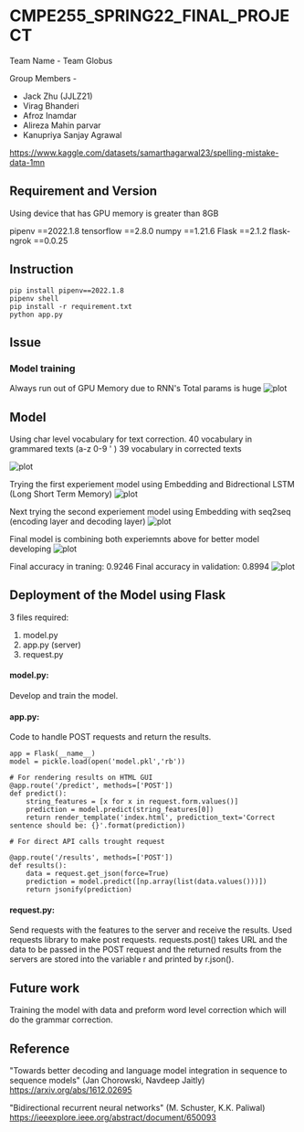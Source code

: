 # CMPE255_SPRING22_FINAL_PROJECT

Team Name - Team Globus

Group Members -

- Jack Zhu (JJLZ21)
- Virag Bhanderi
- Afroz Inamdar
- Alireza Mahin parvar
- Kanupriya Sanjay Agrawal

https://www.kaggle.com/datasets/samarthagarwal23/spelling-mistake-data-1mn

## Requirement and Version

Using device that has GPU memory is greater than 8GB

pipenv ==2022.1.8
tensorflow ==2.8.0
numpy ==1.21.6
Flask ==2.1.2
flask-ngrok ==0.0.25

## Instruction

```
pip install pipenv==2022.1.8
pipenv shell
pip install -r requirement.txt
python app.py
```

## Issue

### Model training

Always run out of GPU Memory due to RNN's Total params is huge
![plot](./picture/out_of_GPU_memory.png)

## Model

Using char level vocabulary for text correction.
40 vocabulary in grammared texts (a-z 0-9 ' )
39 vocabulary in corrected texts

![plot](/picture/vocabuary_graph.png)

Trying the first experiement model using Embedding and Bidrectional LSTM (Long Short Term Memory)
![plot](\picture\bid_rnn_model.png)

Next trying the second experiement model using Embedding with seq2seq (encoding layer and decoding layer)
![plot](./picture/emb_lstm_seq2seq_model.png)

Final model is combining both experiemnts above for better model developing
![plot](./picture/bid_and_emb_seq2seq_model.png)

Final accuracy in traning: 0.9246
Final accuracy in validation: 0.8994
![plot](./picture/test_dataset_evaluation.png)


## Deployment of the Model using Flask

3 files required:
1. model.py 
2. app.py (server)
3. request.py

#### model.py:
Develop and train the model.

#### app.py:
Code to handle POST requests and return the results.
```
app = Flask(__name__)
model = pickle.load(open('model.pkl','rb'))

# For rendering results on HTML GUI
@app.route('/predict', methods=['POST'])
def predict():
    string_features = [x for x in request.form.values()]
    prediction = model.predict(string_features[0])
    return render_template('index.html', prediction_text='Correct sentence should be: {}'.format(prediction))
    
# For direct API calls trought request

@app.route('/results', methods=['POST'])
def results():
    data = request.get_json(force=True)
    prediction = model.predict([np.array(list(data.values()))])
    return jsonify(prediction)

```    

#### request.py:
Send requests with the features to the server and receive the results.
Used requests library to make post requests. requests.post() takes URL and the data to be passed in the POST 
request and the returned results from the servers are stored into the variable r and printed by r.json().

## Future work
Training the model with data and preform word level correction which will do the grammar correction.

## Reference

"Towards better decoding and language model integration in sequence to sequence models" (Jan Chorowski, Navdeep Jaitly) https://arxiv.org/abs/1612.02695

"Bidirectional recurrent neural networks" (M. Schuster, K.K. Paliwal) https://ieeexplore.ieee.org/abstract/document/650093
